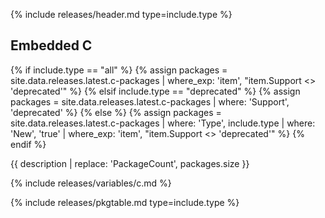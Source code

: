{% include releases/header.md type=include.type %}

## Embedded C

{% if include.type == "all" %}
  {% assign packages = site.data.releases.latest.c-packages | where_exp: 'item', "item.Support <> 'deprecated'" %}
{% elsif include.type == "deprecated" %}
  {% assign packages = site.data.releases.latest.c-packages | where: 'Support', 'deprecated' %}
{% else %}
  {% assign packages = site.data.releases.latest.c-packages | where: 'Type', include.type | where: 'New', 'true' | where_exp: 'item', "item.Support <> 'deprecated'" %}
{% endif %}

{{ description | replace: 'PackageCount', packages.size }}

{% include releases/variables/c.md %}

{% include releases/pkgtable.md type=include.type %}